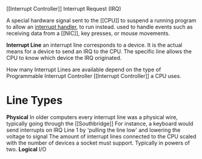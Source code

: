 [[Interrupt Controller]]
Interrupt Request (IRQ)

A special hardware signal sent to the [[CPU]] to suspend a running program to allow an [interrupt handler](https://en.wikipedia.org/wiki/Interrupt_handler "Interrupt handler"), to run instead. 
	used to handle events such as receiving data from a [[NIC]], key presses, or mouse movements.

**Interrupt Line**
an interrupt line corresponds to a device. It is the actual means for a device to send an IRQ to the CPU. The specific line allows the CPU to know which device the IRQ originated.

How many Interrupt Lines are available depend on the type of Programmable Interrupt Controller [[Interrupt Controller]] a CPU uses. 

# Line Types
**Physical**
	In older computers every interrupt line was a physical wire, typically going through the [[Southbridge]]
	For instance, a keyboard would send interrupts on IRQ Line 1 by 'pulling the line low' and lowering the voltage to signal
	The amount of interrupt lines connected to the CPU scaled with the number of devices a socket must support. Typically in powers of two.
**Logical** I/O
	
